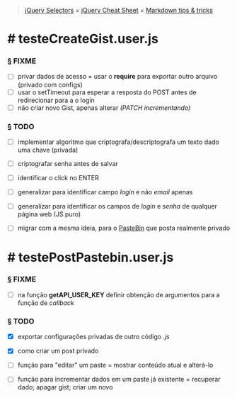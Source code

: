 > [jQuery Selectors](https://www.w3.org/TR/CSS2/selector.html#matching-attrs) ×
> [jQuery Cheat Sheet](https://oscarotero.com/jquery/) ×
> [Markdown tips & tricks](https://daringfireball.net/projects/markdown/syntax)


\# testeCreateGist.user.js
==========================

### [§][CREATEGIST] FIXME
- [ ]	privar dados de acesso = usar o **require** para exportar outro arquivo (privado com configs)
- [ ]	usar o setTimeout para esperar a resposta do POST antes de redirecionar para a o login
- [ ]	não criar novo Gist, apenas alterar _(PATCH incrementando)_

### [§][CREATEGIST] TODO
- [ ]	implementar algoritmo que criptografa/descriptografa um texto dado uma chave (privada)
- [ ]	criptografar senha antes de salvar
- [ ]	identificar o click no ENTER
- [ ]	generalizar para identificar campo _login_ e não _email_ apenas
- [ ]	generalizar para identificar os campos de _login_ e _senha_ de qualquer página web (JS puro)
- [ ]	migrar com a mesma ideia, para o [PasteBin](http://pastebin.com/api) que posta realmente privado


\# testePostPastebin.user.js
============================

### [§][CREATEGIST] FIXME
- [ ]	na função **getAPI_USER_KEY** definir obtenção de argumentos para a função de _callback_

### [§][POSTPASTEBIN] TODO
- [x]   exportar configurações privadas de outro código _.js_
- [x]	como criar um post privado
- [ ]	função para "editar" um paste = mostrar conteúdo atual e alterá-lo
- [ ]	função para incrementar dados em um paste já existente = recuperar dado; apagar gist; criar um novo





[CREATEGIST]: /testeCreateGist/issues.log "issues testeCreateGist"
[POSTPASTEBIN]: /testePostPastebin/issues.log "issues testePostPastebin"
